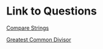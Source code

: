 # Link to Questions

[Compare Strings](https://leetcode.com/discuss/interview-question/352458/)

[Greatest Common Divisor](https://leetcode.com/discuss/interview-question/396996/)
